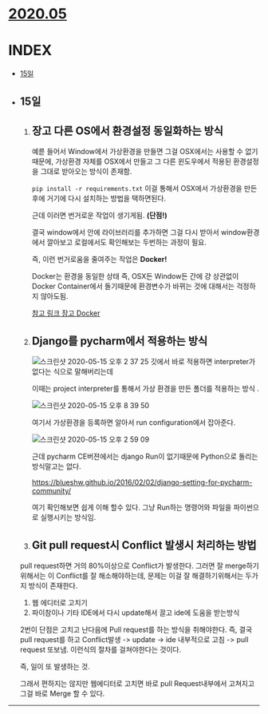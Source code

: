 # [2020.05](5월_TIL.md)

# INDEX

* [15일](#15일)



* ## 15일

  1. ## 장고 다른 OS에서 환경설정 동일화하는 방식
  
     예륻 들어서 Window에서 가상환경을 만들면 그걸 OSX에서는 사용할 수 없기때문에, 가상환경 자체를 OSX에서 만들고 그 다른 윈도우에서 적용된 환경설정을 그대로 받아오는 방식이 존재함.
  
     `pip install -r requirements.txt` 이걸 통해서 OSX에서 가상환경을 만든 후에 거기에 다시 설치하는 방법을 택하면된다.
  
     근데 이러면 번거로운 작업이 생기게됨. **(단점!)**
  
     결국 window에서 안에 라이브러리를 추가하면 그걸 다시 받아서 window환경에서 깔아보고 로컬에서도 확인해보는 두번하는 과정이 필요.
  
     즉, 이런 번거로움을 줄여주는 작업은 **Docker!**
  
     Docker는 환경을 동일한 상태 즉, OSX든 Window든 간에 걍 상관없이 Docker Container에서 돌기때문에 환경변수가 바뀌는 것에 대해서는 걱정하지 않아도됨. 
  
     [참고 링크 장고 Docker](https://github.com/geusan/dockerfiles)
  
     
  
  2. ## Django를 pycharm에서 적용하는 방식
  
     ![스크린샷 2020-05-15 오후 2 37 25](https://user-images.githubusercontent.com/17822723/82040171-2291a600-96e1-11ea-9bfa-3f1128242708.png)
     깃에서 바로 적용하면 interpreter가 없다는 식으로 말해버리는데
  
     이때는 project interpreter를 통해서 가상 환경을 만든 폴더를 적용하는 방식 .
  
     ![스크린샷 2020-05-15 오후 8 39 50](https://user-images.githubusercontent.com/17822723/82046651-3f7fa680-96ec-11ea-9d36-b9aa844ac891.png)
  
     여기서 가상환경을 등록하면 알아서 run configuration에서 잡아준다. 
  
     ![스크린샷 2020-05-15 오후 2 59 09](https://user-images.githubusercontent.com/17822723/82040169-21607900-96e1-11ea-94ae-47e33562db7b.png)
  
     근데 pycharm CE버젼에서는 django Run이 없기때문에 Python으로 돌리는 방식말고는 없다. 
  
     https://blueshw.github.io/2016/02/02/django-setting-for-pycharm-community/
  
     여기 확인해보면 쉽게 이해 할수 있다. 그냥 Run하는 명령어와 파일을 파이썬으로 실행시키는 방식임.
  
     
  
  3. ## Git pull request시 Conflict 발생시 처리하는 방법
  
  pull request하면 거의 80%이상으로 Conflict가 발생한다. 그러면 잘 merge하기 위해서는 이 Conflict를 잘 해소해야하는데, 문제는 이걸 잘 해결하기위해서는 두가지 방식이 존재한다.
  
  1. 웹 에디터로 고치기
  2. 파이참이나 기타 IDE에서 다시 update해서 끌고 ide에 도움을 받는방식
  
  2번이 단점은 고치고 난다음에 Pull request를 하는 방식을 취해야한다. 즉, 결국 pull request를 하고 Conflict발생 -> update -> ide 내부적으로 고침 -> pull request 또보냄. 이런식의 절차를 걸쳐야한다는 것이다. 
  
  즉, 일이 또 발생하는 것.
  
  그래서 편하지는 않지만 웹에디터로 고치면 바로 pull Request내부에서 고쳐지고 그걸 바로 Merge 할 수 있다. 



-------

